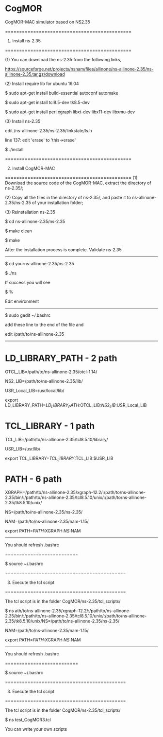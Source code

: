 # CogMOR
CogMOR-MAC simulator based on NS2.35

=============================================

1. Install ns-2.35

=============================================

(1) You can download the ns-2.35 from the following links,

https://sourceforge.net/projects/nsnam/files/allinone/ns-allinone-2.35/ns-allinone-2.35.tar.gz/download

(2) Install require lib for ubuntu 16.04

$ sudo apt-get install build-essential autoconf automake

$ sudo apt-get install tcl8.5-dev tk8.5-dev

$ sudo apt-get install perl xgraph libxt-dev libx11-dev libxmu-dev

(3) Install ns-2.35

edit /ns-allinone-2.35/ns-2.35/linkstate/ls.h

line 137: edit 'erase' to 'this->erase'

$ ./install

=============================================

2. Install CogMOR-MAC

=============================================
(1) Download the source code of the CogMOR-MAC, extract the directory of ns-2.35/;

(2) Copy all the files in the directory of ns-2.35/, and paste it to ns-allinone-2.35/ns-2.35 of your installation folder;

(3) Reinstallation ns-2.35

$ cd ns-allinone-2.35/ns-2.35

$ make clean

$ make


After the installation process is complete. Validate ns-2.35 

------------------------------------------------------------

$ cd yourns-allinone-2.35/ns-2.35

$ ./ns

If success you will see

$ %


Edit environment

----------------

$ sudo gedit ~/.bashrc

add these line to the end of the file and

edit /path/to/ns-allinone-2.35

------------------------------

# LD_LIBRARY_PATH - 2 path

OTCL_LIB=/path/to/ns-allinone-2.35/otcl-1.14/

NS2_LIB=/path/to/ns-allinone-2.35/lib/

USR_Local_LIB=/usr/local/lib/

export LD_LIBRARY_PATH=$LD_LIBRARY_PATH:$OTCL_LIB:$NS2_LIB:$USR_Local_LIB

# TCL_LIBRARY - 1 path

TCL_LIB=/path/to/ns-allinone-2.35/tcl8.5.10/library/

USR_LIB=/usr/lib/

export TCL_LIBRARY=$TCL_LIBRARY:$TCL_LIB:$USR_LIB

# PATH - 6 path

XGRAPH=/path/to/ns-allinone-2.35/xgraph-12.2/:/path/to/ns-allinone-2.35/bin/:/path/to/ns-allinone-2.35/tcl8.5.10/unix/:/path/to/ns-allinone-2.35/tk8.5.10/unix/

NS=/path/to/ns-allinone-2.35/ns-2.35/

NAM=/path/to/ns-allinone-2.35/nam-1.15/

export PATH=$PATH:$XGRAPH:$NS:$NAM

----------------------------------


You should refresh .bashrc

==========================

$ source ~/.bashrc


===========================================

3. Execute the tcl script

===========================================

The tcl script is in the folder CogMOR/ns-2.35/tcl_scripts/

$ ns ath/to/ns-allinone-2.35/xgraph-12.2/:/path/to/ns-allinone-2.35/bin/:/path/to/ns-allinone-2.35/tcl8.5.10/unix/:/path/to/ns-allinone-2.35/tk8.5.10/unix/NS=/path/to/ns-allinone-2.35/ns-2.35/

NAM=/path/to/ns-allinone-2.35/nam-1.15/

export PATH=$PATH:$XGRAPH:$NS:$NAM

----------------------------------



You should refresh .bashrc

==========================


$ source ~/.bashrc





===========================================

3. Execute the tcl script

===========================================



The tcl script is in the folder CogMOR/ns-2.35/tcl_scripts/



$ ns test_CogMOR3.tcl  

You can write your own scripts

